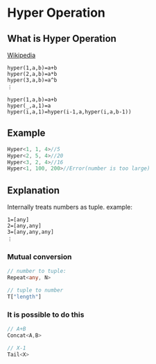 # Hyper Operation

## What is Hyper Operation
[Wikipedia](https://en.wikipedia.org/wiki/Hyperoperation)

```
hyper(1,a,b)=a+b
hyper(2,a,b)=a*b
hyper(3,a,b)=a^b
︙
```

```
hyper(1,a,b)=a+b
hyper(_,a,1)=a
hyper(i,a,1)=hyper(i-1,a,hyper(i,a,b-1))
```

## Example

```ts
Hyper<1, 1, 4>//5
Hyper<2, 5, 4>//20
Hyper<3, 2, 4>//16
Hyper<1, 100, 200>//Error(number is too large)
```

## Explanation
Internally treats numbers as tuple.
example:

```
1=[any]
2=[any,any]
3=[any,any,any]
︙
```

### Mutual conversion

```ts
// number to tuple:
Repeat<any, N>
```

```ts
// tuple to number
T["length"]
```

### It is possible to do this

```ts
// A+B
Concat<A,B>
```

```ts
// X-1
Tail<X>
```